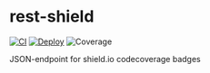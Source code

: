 # rest-shield
[![CI](https://github.com/kesecode/rest-shield/actions/workflows/CI.yml/badge.svg)](https://github.com/kesecode/rest-shield/actions/workflows/CI.yml)
[![Deploy](https://github.com/kesecode/rest-shield/actions/workflows/deploy.yml/badge.svg)](https://github.com/kesecode/rest-shield/actions/workflows/deploy.yml)
![Coverage](https://img.shields.io/endpoint?url=https%3A%2F%2Frest.davidweppler.dev%2Fget%2Fkesecode%2Frest-shield%2Fcoverage)

JSON-endpoint for shield.io codecoverage badges
